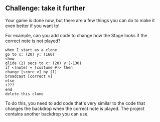 ## Challenge: take it further

Your game is done now, but there are a few things you can do to make it even better if you want to!

For example, can you add code to change how the Stage looks if the correct note is not played?

```blocks3
when I start as a clone
go to x: (20) y: (160)
show
glide (2) secs to x: (20) y:(-130)
if <(note) = (costume #)> then
change [score v] by (1)
broadcast [correct v]
else
+???
end
delete this clone
```

To do this, you need to add code that's very similar to the code that changes the backdrop when the correct note is played. The project contains another backdrop you can use.

